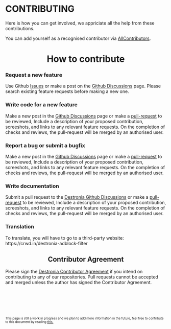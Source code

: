 # CONTRIBUTING 
Here is how you can get involved, we appriciate all the help from these contributions.

You can add yourself as a recognised contributor via [AllContributors](https://allcontributors.org/docs/en/bot/usage).


<h1 align="center">How to contribute</h1>

<h3>Request a new feature</h3>

Use Github [Issues](https://github.com/Destronia/AdBlock_Filter/issues/new?assignees=&labels=&template=feature_request.md&title=) or make a post on the [Github Discussions](https://github.com/Destronia/AdBlock_Filter/discussions) page. Please search existing feature requests before making a new one.


<h3>Write code for a new feature</h3> 

Make a new post in the [Github Discussions](https://github.com/Destronia/AdBlock_Filter/discussions) page or make a [pull-request](https://github.com/Destronia/AdBlock_Filter/pulls) to be reviewed, Include a description of your proposed contribution, screeshots, and links to any relevant feature requests. On the completion of checks and reviews, the pull-request will be merged by an authorised user.


<h3>Report a bug or submit a bugfix</h3> 

Make a new post in the [Github Discussions](https://github.com/Destronia/AdBlock_Filter/discussions) page or make a [pull-request](https://github.com/Destronia/AdBlock_Filter/pulls) to be reviewed, Include a description of your proposed contribution, screeshots, and links to any relevant feature requests. On the completion of checks and reviews, the pull-request will be merged by an authorised user.


<h3>Write documentation</h3> 

Submit a pull request to the [Destronia Github Discussions](https://github.com/Destronia/AdBlock_Filter/discussions) or make a [pull-request](https://github.com/Destronia/AdBlock_Filter/pulls) to be reviewed, Include a description of your proposed contribution, screeshots, and links to any relevant feature requests. On the completion of checks and reviews, the pull-request will be merged by an authorised user.


<h3>Translation</h3> To translate, you will have to go to a third-party website: https://crwd.in/destronia-adblock-filter


<h2 align="center">Contributor Agreement</h2>

Please sign the [Destronia Contributor Agreement](https://cla-assistant.io/Destronia/AdBlock_Filter) if you intend on contributing to any of our repositories. Pull requests cannot be accepted and merged unless the author has signed the Contributor Agreement.
<br>
<br>
<br>
<br>
<br>
<br>
<p><sub><sup> This page is still a work in progress and we plan to add more information in the future, feel free to contribute to this document by reading <a href="https://github.com/Destronia/AdBlock_Filter/blob/master/CONTRIBUTING.md#write-documentation">this.</a></sup></sub></p>
